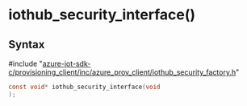 # iothub_security_interface()

## Syntax

\#include "[azure-iot-sdk-c/provisioning_client/inc/azure_prov_client/iothub_security_factory.h](../iot-c-ref-iothub-security-factory-h.md)"  
```C
const void* iothub_security_interface(void
);
```

